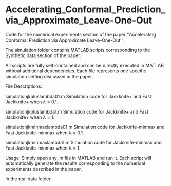 # Accelerating_Conformal_Prediction_via_Approximate_Leave-One-Out
Code for the numerical experiments section of the paper ''Accelerating Conformal Prediction via Approximate Leave-One-Out''.


The simulation folder contains MATLAB scripts corresponding to the Synthetic data section of the paper.

All scripts are fully self-contained and can be directly executed in MATLAB without additional dependencies.
Each file represents one specific simulation setting discussed in the paper.

File Descriptions:

simulationjkpluslambda01.m
Simulation code for Jackknife+ and Fast Jackknife+ when λ = 0.1.

simulationjkpluslambda1.m
Simulation code for Jackknife+ and Fast Jackknife+ when λ = 1.

simulationjkminmaxlambda01.m
Simulation code for Jackknife-minmax and Fast Jackknife-minmax when λ = 0.1.

simulationjkminmaxlambda1.m
Simulation code for Jackknife-minmax and Fast Jackknife-minmax when λ = 1.

Usage:
Simply open any .m file in MATLAB and run it.
Each script will automatically generate the results corresponding to the numerical experiments described in the paper.

In the real data folder.


